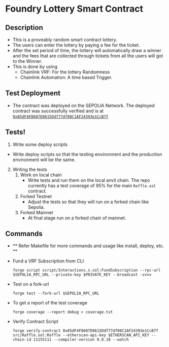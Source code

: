 # Foundry Lottery Smart Contract

## Description

- This is a proveably random smart contract lottery.
- The users can enter the lottery by paying a fee for the ticket.
- After the set period of time, the lottery will automatically draw a winner and the fees that are collected through tickets from all the users will got to the Winner.
- This is done by using
  - Chainlink VRF: For the lottery Randomness
  - Chainlink Automation: A time based Trigger.

## Test Deployment

- The contract was deployed on the SEPOLIA Network. The deployed contract was successfully verified and is at [`0x85dF4F8607E0615Ddf77df08C1AF24393e1CcB7f`](https://sepolia.etherscan.io/address/0x85df4f8607e0615ddf77df08c1af24393e1ccb7f#code)

## Tests!

1. Write some deploy scripts

- Write deploy scripts so that the testing environment and the production environment will be the same.

2. Writing the tests
   1. Work on local chain
      - Write tests and run them on the local anvil chain. The repo currently has a test coverage of 95% for the main `Raffle.sol` contract.
   2. Forked Testnet
      - Adjust the tests so that they will run on a forked chain like Sepolia.
   3. Forked Mainnet
      - At final stage run on a forked chain of mainnet.

## Commands

- ** Refer Makefile for more commands and usage like install, deploy, etc. **

- Fund a VRF Subscription from CLI

  ```
  forge script script/Interactions.s.sol:FundSubscription --rpc-url $SEPOLIA_RPC_URL --private-key $PRIVATE_KEY --broadcast -vvvv
  ```

- Test on a fork-url

  ```
  forge test --fork-url $SEPOLIA_RPC_URL
  ```

- To get a report of the test coverage
  ```
  forge coverage --report debug > coverage.txt
  ```
- Verify Contract Script
  ```
  forge verify-contract 0x85dF4F8607E0615Ddf77df08C1AF24393e1CcB7f src/Raffle.sol:Raffle --etherscan-api-key $ETHERSCAN_API_KEY --chain-id 11155111 --compiler-version 0.8.18 --watch
  ```
